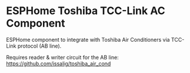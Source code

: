 # ESPHome Toshiba TCC-Link AC Component

ESPHome component to integrate with Toshiba Air Conditioners via TCC-Link protocol (AB line).

Requires reader & writer circuit for the AB line: https://github.com/issalig/toshiba_air_cond
